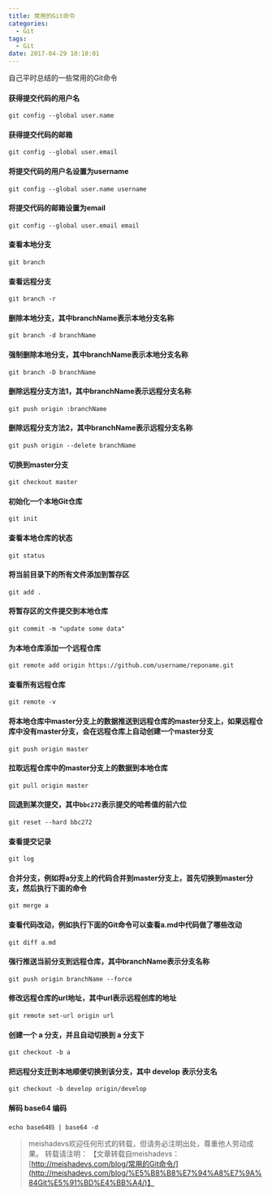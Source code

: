 ```yaml
---
title: 常用的Git命令
categories:
  - Git
tags:
  - Git 
date: 2017-04-29 10:18:01
---
```


自己平时总结的一些常用的Git命令
<!--more-->

#### 获得提交代码的用户名
	git config --global user.name

#### 获得提交代码的邮箱
	git config --global user.email

#### 将提交代码的用户名设置为username
	git config --global user.name username

#### 将提交代码的邮箱设置为email
	git config --global user.email email

#### 查看本地分支
	git branch

#### 查看远程分支
	git branch -r

#### 删除本地分支，其中branchName表示本地分支名称
	git branch -d branchName 

#### 强制删除本地分支，其中branchName表示本地分支名称
	git branch -D branchName

#### 删除远程分支方法1，其中branchName表示远程分支名称
	git push origin :branchName

#### 删除远程分支方法2，其中branchName表示远程分支名称
	git push origin --delete branchName

#### 切换到master分支
	git checkout master 

#### 初始化一个本地Git仓库
	git init

####  查看本地仓库的状态
	git status

#### 将当前目录下的所有文件添加到暂存区
	git add .

#### 将暂存区的文件提交到本地仓库
	git commit -m "update some data"

#### 为本地仓库添加一个远程仓库
	git remote add origin https://github.com/username/reponame.git


#### 查看所有远程仓库
	git remote -v

#### 将本地仓库中master分支上的数据推送到远程仓库的master分支上，如果远程仓库中没有master分支，会在远程仓库上自动创建一个master分支
	git push origin master

#### 拉取远程仓库中的master分支上的数据到本地仓库
	git pull origin master

#### 回退到某次提交，其中`bbc272`表示提交的哈希值的前六位
	git reset --hard bbc272

#### 查看提交记录
	git log

#### 合并分支，例如将a分支上的代码合并到master分支上，首先切换到master分支，然后执行下面的命令
	git merge a

#### 查看代码改动，例如执行下面的Git命令可以查看a.md中代码做了哪些改动
	git diff a.md

#### 强行推送当前分支到远程仓库，其中branchName表示分支名称
	git push origin branchName --force

#### 修改远程仓库的url地址，其中url表示远程创库的地址

	git remote set-url origin url

#### 创建一个 a 分支，并且自动切换到 a 分支下
	
	git checkout -b a

#### 把远程分支迁到本地顺便切换到该分支，其中 develop 表示分支名

	git checkout -b develop origin/develop

#### 解码 base64 编码

	echo base64码 | base64 -d

> meishadevs欢迎任何形式的转载，但请务必注明出处，尊重他人劳动成果。
转载请注明： 【文章转载自meishadevs：[http://meishadevs.com/blog/常用的Git命令/](http://meishadevs.com/blog/%E5%B8%B8%E7%94%A8%E7%9A%84Git%E5%91%BD%E4%BB%A4/)】